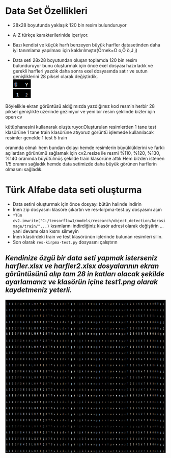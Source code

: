# Data Set Özellikleri
- 28x28 boyutunda yaklaşık 120 bin resim bulunduruyor<br/>

- A-Z türkçe karakterilerinide içeriyor.<br/>

- Bazı kendisi ve küçük harfı benzeyen büyük harfler datasetinden daha iyi tanımlama yapılması için kaldırılmıştır(Örnek=O o,Ö ö,J j)<br/>

- Data seti 28x28 boyutundan oluşan toplamda 120 bin resim bulunduruyor bunu oluşturmak için önce exel dosyası hazırladık ve gerekli harfleri yazdık daha sonra exel dosyasında satır ve sutun genişliklerini 28 piksel olarak değiştirdik.<br/>
<img src="https://github.com/Halil-ibrahim-GUNBULAK/IMAGEPROCESSORS/blob/master/Ocr_icin_Kolay_dataset_olusturma/uu%20(2).png" width="28" height="28"><img src="https://github.com/Halil-ibrahim-GUNBULAK/IMAGEPROCESSORS/blob/master/Ocr_icin_Kolay_dataset_olusturma/yb%20(2).png" width="28" height="28"><br/>
<img src="https://github.com/Halil-ibrahim-GUNBULAK/IMAGEPROCESSORS/blob/master/Ocr_icin_Kolay_dataset_olusturma/1%20(3).png" width="28" height="28"><img src="https://github.com/Halil-ibrahim-GUNBULAK/IMAGEPROCESSORS/blob/master/Ocr_icin_Kolay_dataset_olusturma/2%20(0).png" width="28" height="28">


Böylelikle ekran görüntüsü aldığımızda yazdığımız kod resmin herbir 28 piksel genişlikte üzerinde geziniyor ve yeni bir resim şeklinde bizler için open cv

kütüphanesini kullanarak oluşturuyor.Oluşturulan resimlerden 1 tane test klasörüne 1 tane train klasörüne atıyoruz görüntü işlemede kullanılacak resimler genelde 1 test 5 train

oranında olmalı hem bundan dolayı hemde resimlerin büyüklüklerini ve farklı açılardan görünümü sağlamak için cv2.resize ile resmi %110, %120, %130, %140 oranında büyütülmüş şekilde train klasörüne attık Hem bizden istenen 1/5 oranını sağladık hemde data setimizde daha büyük görünen harflerin olmasını sağladık.

# Türk Alfabe data seti oluşturma
- Data setini oluşturmak için önce dosyayı bütün halinde indirin
- İnen zip dosyasını klasöre çıkartın ve res-kirpma-test.py dosyasını açın
- `*Tüm cv2.imwrite("C:/tensorflow1/models/research/object_detection/kerasimage/train/"...)` kısımlarını indirdiğiniz klasör adresi olarak değiştirin ... yani devamı olan kısmı silmeyin
- İnen klasördeki train ve test klasörünün içlerinde bulunan resimleri silin. 
- Son olarak `res-kirpma-test.py` dosyasını çalıştırın
## *Kendinize özgü bir data seti yapmak isterseniz harfler.xlsx ve harfler2.xlsx dosyalarının ekran görüntüsünü alıp tam 28 in katları olacak şekilde ayarlamanız ve klasörün içine test1.png olarak kaydetmeniz yeterli.*
<img src="https://github.com/Halil-ibrahim-GUNBULAK/IMAGEPROCESSORS/blob/master/Ocr_icin_Kolay_dataset_olusturma/test1.png" width="720" height="480">



